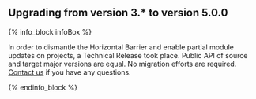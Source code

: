 

## Upgrading from version 3.* to version 5.0.0

{% info_block infoBox %}

In order to dismantle the Horizontal Barrier and enable partial module updates on projects, a Technical Release took place. Public API of source and target major versions are equal. No migration efforts are required. [Contact us](https://spryker.com/en/support/) if you have any questions.

{% endinfo_block %}
